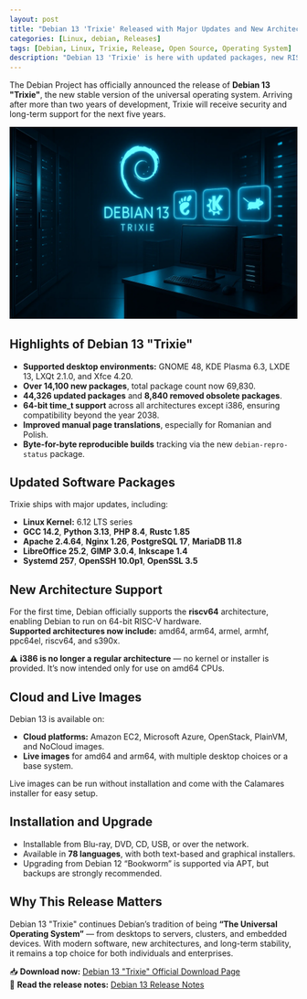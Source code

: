 ```yaml
---
layout: post
title: "Debian 13 'Trixie' Released with Major Updates and New Architecture Support"
categories: [Linux, debian, Releases]
tags: [Debian, Linux, Trixie, Release, Open Source, Operating System]
description: "Debian 13 'Trixie' is here with updated packages, new RISC-V support, and major improvements across desktop, server, and cloud environments."
---
```


The Debian Project has officially announced the release of **Debian 13 "Trixie"**, the new stable version of the universal operating system. Arriving after more than two years of development, Trixie will receive security and long-term support for the next five years.

![Debian 13 featured image](/assets/images/post-images/debian/debian-13.webp)

## Highlights of Debian 13 "Trixie"

- **Supported desktop environments:** GNOME 48, KDE Plasma 6.3, LXDE 13, LXQt 2.1.0, and Xfce 4.20.  
- **Over 14,100 new packages**, total package count now 69,830.  
- **44,326 updated packages** and **8,840 removed obsolete packages**.  
- **64-bit time_t support** across all architectures except i386, ensuring compatibility beyond the year 2038.  
- **Improved manual page translations**, especially for Romanian and Polish.  
- **Byte-for-byte reproducible builds** tracking via the new `debian-repro-status` package.

## Updated Software Packages
Trixie ships with major updates, including:
- **Linux Kernel:** 6.12 LTS series  
- **GCC 14.2**, **Python 3.13**, **PHP 8.4**, **Rustc 1.85**  
- **Apache 2.4.64**, **Nginx 1.26**, **PostgreSQL 17**, **MariaDB 11.8**  
- **LibreOffice 25.2**, **GIMP 3.0.4**, **Inkscape 1.4**  
- **Systemd 257**, **OpenSSH 10.0p1**, **OpenSSL 3.5**  

## New Architecture Support
For the first time, Debian officially supports the **riscv64** architecture, enabling Debian to run on 64-bit RISC-V hardware.  
**Supported architectures now include:** amd64, arm64, armel, armhf, ppc64el, riscv64, and s390x.

⚠️ **i386 is no longer a regular architecture** — no kernel or installer is provided. It’s now intended only for use on amd64 CPUs.

## Cloud and Live Images
Debian 13 is available on:
- **Cloud platforms:** Amazon EC2, Microsoft Azure, OpenStack, PlainVM, and NoCloud images.
- **Live images** for amd64 and arm64, with multiple desktop choices or a base system.

Live images can be run without installation and come with the Calamares installer for easy setup.

## Installation and Upgrade
- Installable from Blu-ray, DVD, CD, USB, or over the network.
- Available in **78 languages**, with both text-based and graphical installers.
- Upgrading from Debian 12 “Bookworm” is supported via APT, but backups are strongly recommended.

## Why This Release Matters
Debian 13 "Trixie" continues Debian’s tradition of being **“The Universal Operating System”** — from desktops to servers, clusters, and embedded devices. With modern software, new architectures, and long-term stability, it remains a top choice for both individuals and enterprises.

📥 **Download now:** [Debian 13 "Trixie" Official Download Page](https://www.debian.org/distrib/)  
📄 **Read the release notes:** [Debian 13 Release Notes](https://www.debian.org/releases/trixie/releasenotes)

